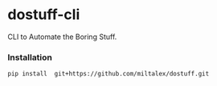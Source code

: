 # dostuff-cli

CLI to Automate the Boring Stuff.

### Installation 

```shell
pip install  git+https://github.com/miltalex/dostuff.git
```

